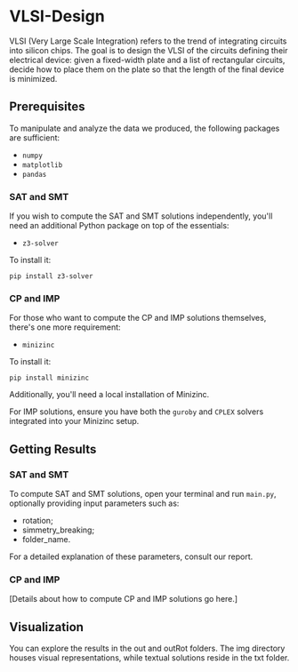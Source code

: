 # VLSI-Design
VLSI (Very Large Scale Integration) refers to the trend of integrating circuits into silicon chips. The goal is to design the VLSI of the circuits defining their electrical device: given a fixed-width plate and a list of rectangular circuits, decide how to place them on the plate so that the length of the final device is minimized.


## Prerequisites
To manipulate and analyze the data we produced, the following packages are sufficient:
 - ``numpy``
 - ``matplotlib``
 - ``pandas``

### SAT and SMT
If you wish to compute the SAT and SMT solutions independently, you'll need an additional Python package on top of the essentials:
 - ``z3-solver``

To install it:
```
pip install z3-solver
```

### CP and IMP
For those who want to compute the CP and IMP solutions themselves, there's one more requirement:

 - ``minizinc``

To install it:
```
pip install minizinc
```

Additionally, you'll need a local installation of Minizinc.

For IMP solutions, ensure you have both the ``guroby`` and ``CPLEX`` solvers integrated into your Minizinc setup.

## Getting Results

### SAT and SMT
To compute SAT and SMT solutions, open your terminal and run ``main.py``, optionally providing input parameters such as:

- rotation;
- simmetry_breaking;
- folder_name.

For a detailed explanation of these parameters, consult our report.

### CP and IMP
[Details about how to compute CP and IMP solutions go here.]

## Visualization
You can explore the results in the out and outRot folders. The img directory houses visual representations, while textual solutions reside in the txt folder.

